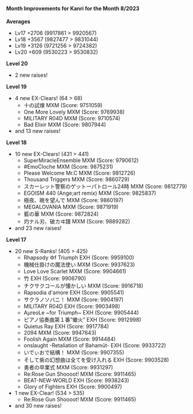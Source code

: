 #### Month Improvements for Kanri for the Month 8/2023

__Averages__
- Lv17	+2706		(9917861 > 9920567)
- Lv18	+3567		(9827477 > 9831044)
- Lv19	+3126		(9721256 > 9724382)
- Lv20	+609		(9530223 > 9530832)

__Level 20__
- 2 new raises!

__Level 19__
- 4 new EX-Clears! (64 > 68)
	- 十の試煉 MXM (Score: 9751059)
	- One More Lovely MXM (Score: 9769938)
	- MILITARY R04D MXM (Score: 9710574)
	- Bad Elixir MXM (Score: 9807944)
- and 13 new raises!

__Level 18__
- 10 new EX-Clears! (431 > 441)
	- SuperMiracleEnsemble MXM (Score: 9790612)
	- #EmoCloche MXM (Score: 9875231)
	- Please Welcome Mr.C MXM (Score: 9812726)
	- Thousand Triggers MXM (Score: 9860729)
	- スカーレット警察のゲットーパトロール24時 MXM (Score: 9812779)
	- EGOISM 440 (Ange;art remix) MXM (Score: 9825837)
	- 極夜、暁を望んで MXM (Score: 9860197)
	- MEGALOVANIA MXM (Score: 9871919)
	- 藍の華 MXM (Score: 9872824)
	- 灼ナル刃、破カヰ譜 MXM (Score: 9889282)
- and 23 new raises!

__Level 17__
- 20 new S-Ranks! (405 > 425)
	- Rhapsody ⚙f Triumph EXH (Score: 9959100)
	- 機械仕掛けの魔法使い MXM (Score: 9937623)
	- Love Love Scarlet MXM (Score: 9904661)
	- 竹 EXH (Score: 9906790)
	- チクサクコールが懐かしい MXM (Score: 9916718)
	- Rapsodia d'amore EXH (Score: 9905541)
	- サクラノソバニ！ MXM (Score: 9904197)
	- MILITARY R04D EXH (Score: 9903498)
	- AμreoLe ~for Triumph~ EXH (Score: 9905444)
	- ピアノ協奏曲第１番”蠍火” EXH (Score: 9912998)
	- Quietus Ray EXH (Score: 9917784)
	- 2094 MXM (Score: 9947643)
	- Foolish Again MXM (Score: 9914484)
	- onslaught -Retaliation of Bahamūt- EXH (Score: 9933722)
	- いでぃおで結構！ MXM (Score: 9907355)
	- そして紫の幻想曲は全てを受け入れる EXH (Score: 9903528)
	- 勇者の卒業式 MXM (Score: 9931297)
	- Re:Rose Gun Shoooot! MXM (Score: 9911465)
	- BEAT-NEW-WORLD EXH (Score: 9938243)
	- Glory of Fighters EXH (Score: 9900497)
- 1 new EX-Clear! (534 > 535)
	- Re:Rose Gun Shoooot! MXM (Score: 9911465)
- and 30 new raises!
